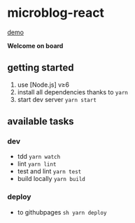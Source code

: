 # microblog-react

[demo](https://octo-web-front-end-tribe.github.io/microblog-react)

**Welcome on board**
## getting started
1. use [Node.js] v≥6
2. install all dependencies thanks to ```yarn```
3. start dev server ```yarn start```

## available tasks
### dev
- tdd ```yarn watch```
- lint ```yarn lint```
- test and lint ```yarn test```
- build locally ```yarn build```
### deploy
- to githubpages ```sh yarn deploy```
